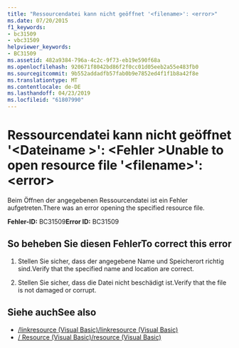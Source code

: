 ```yaml
---
title: "Ressourcendatei kann nicht geöffnet '<filename>': <error>"
ms.date: 07/20/2015
f1_keywords:
- bc31509
- vbc31509
helpviewer_keywords:
- BC31509
ms.assetid: 482a9384-796a-4c2c-9f73-eb19e590f68a
ms.openlocfilehash: 920671f8042bd86f2f0cc01d05eeb2a55e483fb0
ms.sourcegitcommit: 9b552addadfb57fab0b9e7852ed4f1f1b8a42f8e
ms.translationtype: MT
ms.contentlocale: de-DE
ms.lasthandoff: 04/23/2019
ms.locfileid: "61807990"
---
```

# <a name="unable-to-open-resource-file-filename-error"></a><span data-ttu-id="61bf6-102">Ressourcendatei kann nicht geöffnet '\<Dateiname >': \<Fehler ></span><span class="sxs-lookup"><span data-stu-id="61bf6-102">Unable to open resource file '\<filename>': \<error></span></span>
<span data-ttu-id="61bf6-103">Beim Öffnen der angegebenen Ressourcendatei ist ein Fehler aufgetreten.</span><span class="sxs-lookup"><span data-stu-id="61bf6-103">There was an error opening the specified resource file.</span></span>  
  
 <span data-ttu-id="61bf6-104">**Fehler-ID:** BC31509</span><span class="sxs-lookup"><span data-stu-id="61bf6-104">**Error ID:** BC31509</span></span>  
  
## <a name="to-correct-this-error"></a><span data-ttu-id="61bf6-105">So beheben Sie diesen Fehler</span><span class="sxs-lookup"><span data-stu-id="61bf6-105">To correct this error</span></span>  
  
1. <span data-ttu-id="61bf6-106">Stellen Sie sicher, dass der angegebene Name und Speicherort richtig sind.</span><span class="sxs-lookup"><span data-stu-id="61bf6-106">Verify that the specified name and location are correct.</span></span>  
  
2. <span data-ttu-id="61bf6-107">Stellen Sie sicher, dass die Datei nicht beschädigt ist.</span><span class="sxs-lookup"><span data-stu-id="61bf6-107">Verify that the file is not damaged or corrupt.</span></span>  
  
## <a name="see-also"></a><span data-ttu-id="61bf6-108">Siehe auch</span><span class="sxs-lookup"><span data-stu-id="61bf6-108">See also</span></span>

- [<span data-ttu-id="61bf6-109">/linkresource (Visual Basic)</span><span class="sxs-lookup"><span data-stu-id="61bf6-109">/linkresource (Visual Basic)</span></span>](../../visual-basic/reference/command-line-compiler/linkresource.md)
- [<span data-ttu-id="61bf6-110">/ Resource (Visual Basic)</span><span class="sxs-lookup"><span data-stu-id="61bf6-110">/resource (Visual Basic)</span></span>](../../visual-basic/reference/command-line-compiler/resource.md)
